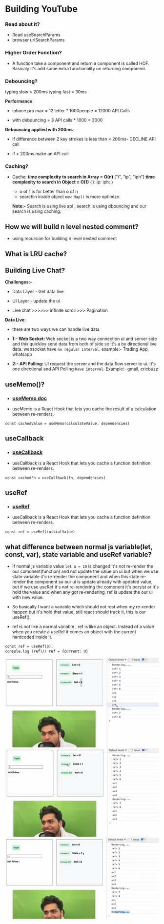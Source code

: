 # Building YouTube

### Read about it?

- Read useSearchParams
- browser urlSearchParams

### Higher Order Function?

- A function take a component and return a component is called HOF. Basicaly it's add some extra functionality on returning component.

### Debouncing?

typing slow = 200ms
typing fast = 30ms

**Performance**:

- iphone pro max = 12 letter \* 1000people = 12000 API Calls

- with debouncing = 3 API calls \* 1000 = 3000

**Debouncing applied with 200ms**:

- if difference between 2 key strokes is less than < 200ms- DECLINE API call

- if > 200ms make an API call

### Caching?

- Cache:
  **time complexity to search in Array = O(n)**
  ["i", "ip", "iph"]
  **time complexity to search in Object = O(1)**
  {
  i:
  ip:
  iph:
  }

  - o of 1 is for better than o of n
  - searchin inside object `new Map()` is more optimize.

  **Note:-** Search is using live api , search is using dbouncing and our search is using caching.

## How we will build n level nested comment?

- using recursion for building n level nested comment

## What is LRU cache?

## Building Live Chat?

**Challenges:-**

- Data Layer - Get data live
- UI Layer - update the ui

- Live chat >>>>>> infinite scroll >>> Pagination

**Data Live:**

- there are two ways we can handle live data

- **1:- Web Socket:** Web socket is a two way connection ui and server side and this quickley send data from both of side so it's a by directional live data. websocket have `no regular interval`.
  example:- Trading App, whatsapp

- **2:- API Polling:** UI request the server and the data flow server to ui. It's one directional and API Polling `have interval`.
  Example:- gmail, cricbuzz

## useMemo()?

- ### [useMemo doc](https://react.dev/reference/react/useMemo)

- useMemo is a React Hook that lets you cache the result of a calculation between re-renders.

```
const cachedValue = useMemo(calculateValue, dependencies)
```

## useCallback

- ### [useCallback](https://react.dev/reference/react/useCallback)

- useCallback is a React Hook that lets you cache a function definition between re-renders.

```
const cachedFn = useCallback(fn, dependencies)
```

## useRef

- ### [useRef](https://react.dev/reference/react/useRef)

- useCallback is a React Hook that lets you cache a function definition between re-renders.

```
const ref = useRef(initialValue)
```

## what difference between normal js variable(let, const, var), state variable and useRef variable?

- If normal js variable value `let a = 10` is changed it's not re-render the our comonent(function) and not update the value on ui but when we use state variable it's re-render the component and when this state re-render the component so our ui is update already with updated value, but if we use useRef it's not re-rendering the comonent it's persist or it's hold the value and when any got re-rendering, ref is update the our ui with new value.

- So basically I want a variable which should not rest when my re-render happen but it's hold that value, still react should track it, this is our useRef().

- ref is not like a normal variable , ref is like an object. Instead of a value when you create a useRef it comes an object with the current hardcoded inside it.

```
const ref = useRef(0);
console.log (ref)// ref = {current: 0}
```

![alt text](useRef.png)
![alt text](useRef-2.png)
![alt text](useRef-3.png)
